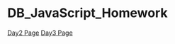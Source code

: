 # DB_JavaScript_Homework
[Day2 Page](https://svemerrobin.github.io/DB_JavaScript_Homework/Day2/)
[Day3 Page](https://svemerrobin.github.io/DB_JavaScript_Homework/Day3/)
